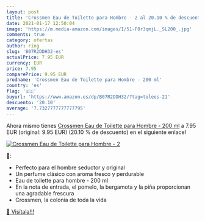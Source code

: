 ```yaml
---
layout: post
title: 'Crossmen Eau de Toilette para Hombre - 2 al 20.10 % de descuento'
date: 2021-01-17 12:50:04
image: 'https://m.media-amazon.com/images/I/51-F0r3qmjL._SL200_.jpg'
comments: true
category: ofertas
author: ring
slug: 'B07R2DDH32-es'
actualPrice: 7.95 EUR
currency: EUR
price: 7.95
comparePrice: 9.95 EUR
prodname: 'Crossmen Eau de Toilette para Hombre - 200 ml'
country: 'es'
flag: '🇪🇸'
buyurl: 'https://www.amazon.es/dp/B07R2DDH32/?tag=tolees-21'
descuento: '20.10'
average: '7.7327777777777795'
---
```


Ahora mismo tienes [Crossmen Eau de Toilette para Hombre - 200 ml](https://www.amazon.es/dp/B07R2DDH32/?tag=tolees-21) a 7.95 EUR (original: 9.95 EUR) (20.10 %  de descuento) en el siguiente enlace!

[![Crossmen Eau de Toilette para Hombre - 2](https://m.media-amazon.com/images/I/51-F0r3qmjL._SL200_.jpg)](https://www.amazon.es/dp/B07R2DDH32/?tag=tolees-21)

🔎:

- Perfecto para el hombre seductor y original
- Un perfume clásico con aroma fresco y perdurable
- Eau de toilette para hombre - 200 ml
- En la nota de entrada, el pomelo, la bergamota y la piña proporcionan una agradable frescura
- Crossmen, la colonia de toda la vida

[🛒 Visítala!!!](https://www.amazon.es/dp/B07R2DDH32/?tag=tolees-21)
